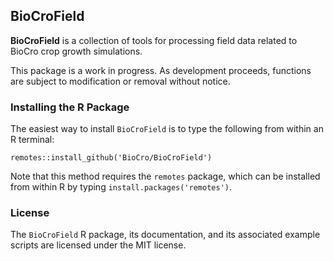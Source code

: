 ## BioCroField

**BioCroField** is a collection of tools for processing field data related to
BioCro crop growth simulations.

This package is a work in progress. As development proceeds, functions are
subject to modification or removal without notice.

### Installing the R Package

The easiest way to install `BioCroField` is to type the following from within
an R terminal:

```
remotes::install_github('BioCro/BioCroField')
```

Note that this method requires the `remotes` package, which can be installed
from within R by typing `install.packages('remotes')`.

### License

The `BioCroField` R package, its documentation, and its associated example
scripts are licensed under the MIT license.
